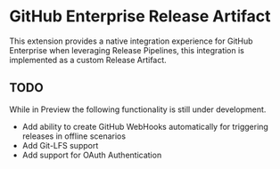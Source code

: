 # GitHub Enterprise Release Artifact
This extension provides a native integration experience for GitHub Enterprise when leveraging Release Pipelines, this integration is implemented as a custom Release Artifact.
## TODO
While in Preview the following functionality is still under development.
* Add ability to create GitHub WebHooks automatically for triggering releases in offline scenarios
* Add Git-LFS support
* Add support for OAuth Authentication